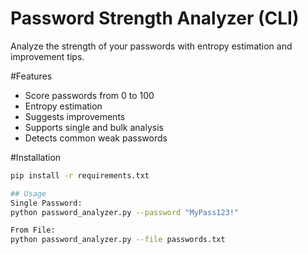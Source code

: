 #  Password Strength Analyzer (CLI)

Analyze the strength of your passwords with entropy estimation and improvement tips.

#Features
- Score passwords from 0 to 100
- Entropy estimation
- Suggests improvements
- Supports single and bulk analysis
- Detects common weak passwords

#Installation

```bash
pip install -r requirements.txt

## Usage
Single Password:
python password_analyzer.py --password "MyPass123!"

From File:
python password_analyzer.py --file passwords.txt


